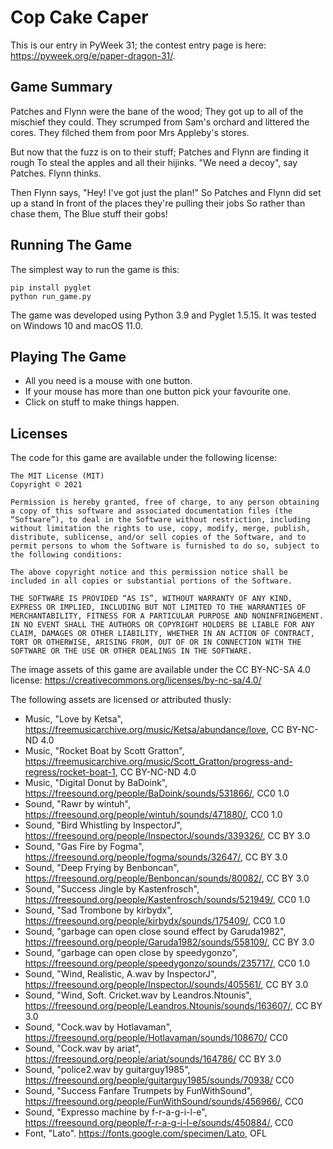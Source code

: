 # Cop Cake Caper

This is our entry in PyWeek 31; the contest entry page is here: https://pyweek.org/e/paper-dragon-31/.


## Game Summary

Patches and Flynn were the bane of the wood;
They got up to all of the mischief they could.
They scrumped from Sam's orchard and littered the cores.
They filched them from poor Mrs Appleby's stores.

But now that the fuzz is on to their stuff;
Patches and Flynn are finding it rough
To steal the apples and all their hijinks.
"We need a decoy", say Patches. Flynn thinks.

Then Flynn says, "Hey! I've got just the plan!"
So Patches and Flynn did set up a stand
In front of the places they're pulling their jobs
So rather than chase them, The Blue stuff their gobs!


## Running The Game

The simplest way to run the game is this:

```
pip install pyglet
python run_game.py
```

The game was developed using Python 3.9 and Pyglet 1.5.15. It was tested on Windows 10 and macOS 11.0.


## Playing The Game

- All you need is a mouse with one button.
- If your mouse has more than one button pick your favourite one.
- Click on stuff to make things happen.


## Licenses

The code for this game are available under the following license:

```
The MIT License (MIT)
Copyright © 2021

Permission is hereby granted, free of charge, to any person obtaining a copy of this software and associated documentation files (the “Software”), to deal in the Software without restriction, including without limitation the rights to use, copy, modify, merge, publish, distribute, sublicense, and/or sell copies of the Software, and to permit persons to whom the Software is furnished to do so, subject to the following conditions:

The above copyright notice and this permission notice shall be included in all copies or substantial portions of the Software.

THE SOFTWARE IS PROVIDED “AS IS”, WITHOUT WARRANTY OF ANY KIND, EXPRESS OR IMPLIED, INCLUDING BUT NOT LIMITED TO THE WARRANTIES OF MERCHANTABILITY, FITNESS FOR A PARTICULAR PURPOSE AND NONINFRINGEMENT. IN NO EVENT SHALL THE AUTHORS OR COPYRIGHT HOLDERS BE LIABLE FOR ANY CLAIM, DAMAGES OR OTHER LIABILITY, WHETHER IN AN ACTION OF CONTRACT, TORT OR OTHERWISE, ARISING FROM, OUT OF OR IN CONNECTION WITH THE SOFTWARE OR THE USE OR OTHER DEALINGS IN THE SOFTWARE.
```

The image assets of this game are available under the CC BY-NC-SA 4.0 license: https://creativecommons.org/licenses/by-nc-sa/4.0/

The following assets are licensed or attributed thusly:

- Music, "Love by Ketsa", https://freemusicarchive.org/music/Ketsa/abundance/love, CC BY-NC-ND 4.0
- Music, "Rocket Boat by Scott Gratton", https://freemusicarchive.org/music/Scott_Gratton/progress-and-regress/rocket-boat-1, CC BY-NC-ND 4.0
- Music, "Digital Donut by BaDoink", https://freesound.org/people/BaDoink/sounds/531866/, CC0 1.0
- Sound, "Rawr by wintuh", https://freesound.org/people/wintuh/sounds/471880/, CC0 1.0
- Sound, "Bird Whistling by InspectorJ", https://freesound.org/people/InspectorJ/sounds/339326/, CC BY 3.0
- Sound, "Gas Fire by Fogma", https://freesound.org/people/fogma/sounds/32647/, CC BY 3.0
- Sound, "Deep Frying by Benboncan", https://freesound.org/people/Benboncan/sounds/80082/, CC BY 3.0
- Sound, "Success Jingle by Kastenfrosch", https://freesound.org/people/Kastenfrosch/sounds/521949/, CC0 1.0
- Sound, "Sad Trombone by kirbydx", https://freesound.org/people/kirbydx/sounds/175409/, CC0 1.0
- Sound, "garbage can open close sound effect by Garuda1982", https://freesound.org/people/Garuda1982/sounds/558109/, CC BY 3.0
- Sound, "garbage can open close by speedygonzo", https://freesound.org/people/speedygonzo/sounds/235717/, CC0 1.0
- Sound, "Wind, Realistic, A.wav by InspectorJ", https://freesound.org/people/InspectorJ/sounds/405561/, CC BY 3.0
- Sound, "Wind, Soft. Cricket.wav by Leandros.Ntounis", https://freesound.org/people/Leandros.Ntounis/sounds/163607/, CC BY 3.0
- Sound, "Cock.wav by Hotlavaman", https://freesound.org/people/Hotlavaman/sounds/108670/ CC0
- Sound, "Cock.wav by ariat", https://freesound.org/people/ariat/sounds/164786/ CC BY 3.0
- Sound, "police2.wav by guitarguy1985", https://freesound.org/people/guitarguy1985/sounds/70938/ CC0
- Sound, "Success Fanfare Trumpets by FunWithSound", https://freesound.org/people/FunWithSound/sounds/456966/, CC0 
- Sound, "Expresso machine by f-r-a-g-i-l-e", https://freesound.org/people/f-r-a-g-i-l-e/sounds/450884/, CC0
- Font, "Lato". https://fonts.google.com/specimen/Lato, OFL
